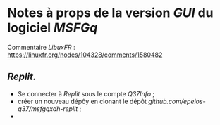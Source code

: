 # Notes à props de la version *GUI* du logiciel *MSFGq*

Commentaire *LibuxFR* : https://linuxfr.org/nodes/104328/comments/1580482

## *Replit.*

- Se connecter à *Replit* sous le compte  *Q37Info* ;
- créer un nouveau dépôy en clonant le dépôt *github.com/epeios-q37/msfgqxdh-replit* ;
- 